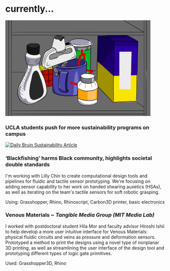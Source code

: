 <link rel="shortcut icon" type="image/x-icon" href="favicon.ico">

# currently...
![Illustration of robot demo](/assets/clutter_demo.png)

### UCLA students push for more sustainability programs on campus

<a href="https://dailybruin.com/2022/11/28/ucla-students-push-for-more-sustainability-programs-on-campus" target="_blank"><img src="assets/dbenvironment.jpeg" alt="Daily Bruin Sustainability Article" width = 500></a>


### ‘Blackfishing’ harms Black community, highlights societal double standards
    
I'm working with Lilly Chin to create computational design tools and pipelines for fluidic and tactile sensor prototyping. We're focusing on adding sensor capability to her work on handed shearing auxetics (HSAs), as well as iterating on the team's tactile sensors for soft robotic grasping.

Using: Grasshopper, Rhino, Rhinoscript, Carbon3D printer, basic electronics

### Venous Materials ~ _Tangible Media Group (MIT Media Lab)_
    
I worked with postdoctoral student Hila Mor and faculty advisor Hiroshi Ishii to help develop a more user intuitive interface for Venous Materials: physical fluidic circuits and veins as pressure and deformation sensors. Prototyped a method to print the designs using a novel type of nonplanar 3D printing, as well as streamlining the user interface of the design tool and prototyping different types of logic gate primitives.

Used: Grasshopper3D, Rhino
